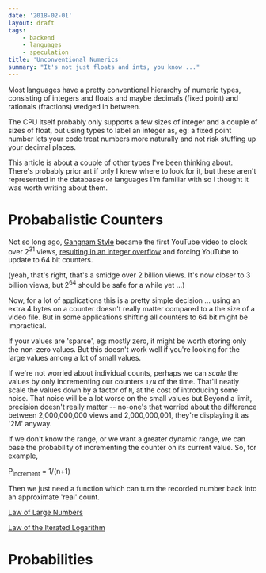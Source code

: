 ```yaml
---
date: '2018-02-01'
layout: draft
tags:
    - backend
    - languages
    - speculation
title: 'Unconventional Numerics'
summary: "It's not just floats and ints, you know ..."
---
```


Most languages have a pretty conventional hierarchy of numeric types,
consisting of integers and floats and maybe decimals (fixed point)
and rationals (fractions) wedged in between.

The CPU itself probably only supports a few sizes of integer and a 
couple of sizes of float, but using types to label an integer as, eg:
a fixed point number lets your code treat numbers more naturally and
not risk stuffing up your decimal places.

This article is about a couple of other types I've been thinking about.
There's probably prior art if only I knew where to look for it, but 
these aren't represented in the databases or languages I'm familiar with
so I thought it was worth writing about them.

Probabalistic Counters
======================

Not so long ago, [Gangnam Style](https://www.youtube.com/watch?v=9bZkp7q19f0)
became the first YouTube video to clock over 2<sup>31</sup> views, 
[resulting in an integer overflow](https://arstechnica.com/business/2014/12/gangnam-style-overflows-int_max-forces-youtube-to-go-64-bit/)
and forcing YouTube to update to 64 bit counters.

(yeah, that's right, that's a smidge over 2 billion views.  It's now closer to 3 billion views,
but 2<sup>64</sup> should be safe for a while yet ...)

Now, for a lot of applications this is a pretty simple decision ... using an extra 4 bytes on a
counter doesn't really matter compared to a the size of a video file.  But in some applications
shifting all counters to 64 bit might be impractical.

If your values are 'sparse', eg: mostly zero, it might be worth storing only the non-zero 
values.  But this doesn't work well if you're looking for the large values among a lot of small values. 

If we're not worried about individual counts, perhaps we can *scale* the values by
only incrementing our counters `1/N` of the time.  That'll neatly scale the values down
by a factor of `N`, at the cost of introducing some noise.  That noise will be a lot worse
on the small values but Beyond a limit, precision doesn't really matter -- no-one's that
worried about the difference between 2,000,000,000 views and 2,000,000,001, they're displaying
it as '2M' anyway.

If we don't know the range, or we want a greater dynamic range, we can base the probability
of incrementing the counter on its current value.  So, for example,

   P<sub>increment</sub> = 1/(n+1)

Then we just need a function which can turn the recorded number back into an approximate
'real' count.

[Law of Large Numbers](https://en.wikipedia.org/wiki/Law_of_large_numbers)

[Law of the Iterated Logarithm](https://en.wikipedia.org/wiki/Law_of_the_iterated_logarithm)

Probabilities
=============


